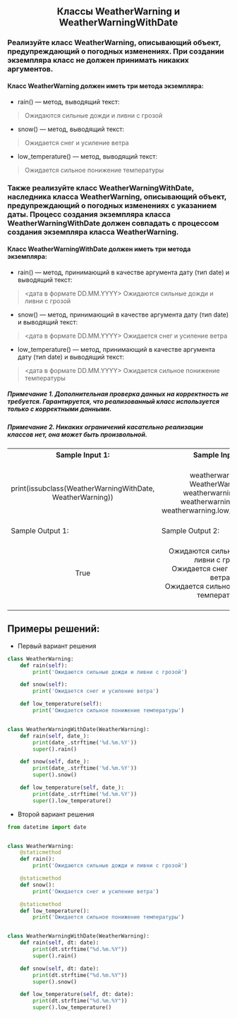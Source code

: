 <h2 style="text-align:center">Классы WeatherWarning и WeatherWarningWithDate</h2>

### Реализуйте класс WeatherWarning, описывающий объект, предупреждающий о погодных изменениях. При создании экземпляра класс не должен принимать никаких аргументов.
#### Класс WeatherWarning должен иметь три метода экземпляра:
* rain() — метод, выводящий текст:
> Ожидаются сильные дожди и ливни с грозой
* snow() — метод, выводящий текст:
> Ожидается снег и усиление ветра
* low_temperature() — метод, выводящий текст:
> Ожидается сильное понижение температуры
### Также реализуйте класс WeatherWarningWithDate, наследника класса WeatherWarning, описывающий объект, предупреждающий о погодных изменениях с указанием даты. Процесс создания экземпляра класса WeatherWarningWithDate должен совпадать с процессом создания экземпляра класса WeatherWarning.
#### Класс WeatherWarningWithDate должен иметь три метода экземпляра:
* rain() — метод, принимающий в качестве аргумента дату (тип date) и выводящий текст:
> <дата в формате DD.MM.YYYY>
> Ожидаются сильные дожди и ливни с грозой
* snow() — метод, принимающий в качестве аргумента дату (тип date) и выводящий текст:
> <дата в формате DD.MM.YYYY>
> Ожидается снег и усиление ветра
* low_temperature() — метод, принимающий в качестве аргумента дату (тип date) и выводящий текст:
> <дата в формате DD.MM.YYYY>
> Ожидается сильное понижение температуры

##### Примечание 1. Дополнительная проверка данных на корректность не требуется. Гарантируется, что реализованный класс используется только с корректными данными.
##### Примечание 2. Никаких ограничений касательно реализации классов нет, она может быть произвольной.

<table align="center">
  <tbody>
    <tr>
      <th>Sample Input 1: </th>
      <th>Sample Input 2: </th>
      <th>Sample Input 3: </th>
    </tr>
    <tr>
      <td align="center">print(issubclass(WeatherWarningWithDate, WeatherWarning))<br></td>
      <td align="center">weatherwarning = WeatherWarning()<br>
                          weatherwarning.rain()<br>
                          weatherwarning.snow()<br>
                          weatherwarning.low_temperature()<br></td>
      <td align="center">from datetime import date<br>
                          weatherwarning = WeatherWarningWithDate()<br>
                          dt = date(2022, 12, 12)<br>
                          weatherwarning.rain(dt)<br>
                          weatherwarning.snow(dt)<br>
                          weatherwarning.low_temperature(dt)<br></td>
    </tr>
    <tr>
      <td>Sample Output 1:</td>
      <td>Sample Output 2:</td>
      <td>Sample Output 3:</td>
      </tr>
    <tr>
      <td align="center">
                        True<br>
      </td>
      <td align="center">
                        Ожидаются сильные дожди и ливни с грозой<br>
                        Ожидается снег и усиление ветра<br>
                        Ожидается сильное понижение температуры<br>
      </td>
      <td align="center">
                        12.12.2022<br>
                        Ожидаются сильные дожди и ливни с грозой<br>
                        12.12.2022<br>
                        Ожидается снег и усиление ветра<br>
                        12.12.2022<br>
                        Ожидается сильное понижение температуры<br>
      </td>
    </tr>
  </tbody>
</table>



## Примеры решений:
* Первый вариант решения
```python
class WeatherWarning:
    def rain(self):
        print('Ожидаются сильные дожди и ливни с грозой')

    def snow(self):
        print('Ожидается снег и усиление ветра')

    def low_temperature(self):
        print('Ожидается сильное понижение температуры')


class WeatherWarningWithDate(WeatherWarning):
    def rain(self, date_):
        print(date_.strftime('%d.%m.%Y'))
        super().rain()

    def snow(self, date_):
        print(date_.strftime('%d.%m.%Y'))
        super().snow()

    def low_temperature(self, date_):
        print(date_.strftime('%d.%m.%Y'))
        super().low_temperature()
```
* Второй вариант решения

```python
from datetime import date


class WeatherWarning:
    @staticmethod
    def rain():
        print('Ожидаются сильные дожди и ливни с грозой')

    @staticmethod
    def snow():
        print('Ожидается снег и усиление ветра')

    @staticmethod
    def low_temperature():
        print('Ожидается сильное понижение температуры')


class WeatherWarningWithDate(WeatherWarning):
    def rain(self, dt: date):
        print(dt.strftime("%d.%m.%Y"))
        super().rain()

    def snow(self, dt: date):
        print(dt.strftime("%d.%m.%Y"))
        super().snow()

    def low_temperature(self, dt: date):
        print(dt.strftime("%d.%m.%Y"))
        super().low_temperature()
```


